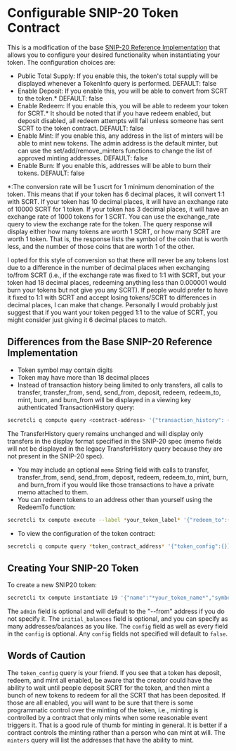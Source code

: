 # Configurable SNIP-20 Token Contract
This is a modification of the base [SNIP-20 Reference Implementation](https://github.com/enigmampc/snip20-reference-impl) that allows you to configure your desired functionality when instantiating your token.  The configuration choices are:
* Public Total Supply:  If you enable this, the token's total supply will be displayed whenever a TokenInfo query is performed.  DEFAULT: false
* Enable Deposit: If you enable this, you will be able to convert from SCRT to the token.*  DEFAULT: false
* Enable Redeem: If you enable this, you will be able to redeem your token for SCRT.*  It should be noted that if you have redeem enabled, but deposit disabled, all redeem attempts will fail unless someone has sent SCRT to the token contract.  DEFAULT: false
* Enable Mint: If you enable this, any address in the list of minters will be able to mint new tokens.  The admin address is the default minter, but can use the set/add/remove_minters functions to change the list of approved minting addresses.  DEFAULT: false
* Enable Burn: If you enable this, addresses will be able to burn their tokens.  DEFAULT: false


\*:The conversion rate will be 1 uscrt for 1 minimum denomination of the token.  This means that if your token has 6 decimal places, it will convert 1:1 with SCRT.  If your token has 10 decimal places, it will have an exchange rate of 10000 SCRT for 1 token.  If your token has 3 decimal places, it will have an exchange rate of 1000 tokens for 1 SCRT.  You can use the exchange_rate query to view the exchange rate for the token.  The query response will display either how many tokens are worth 1 SCRT, or how many SCRT are worth 1 token.  That is, the response lists the symbol of the coin that is worth less, and the number of those coins that are worth 1 of the other.

I opted for this style of conversion so that there will never be any tokens lost due to a difference in the number of decimal places when exchanging to/from SCRT (i.e., if the exchange rate was fixed to 1:1 with SCRT, but your token had 18 decimal places, redeeming anything less than 0.000001 would burn your tokens but not give you any SCRT).  If people would prefer to have it fixed to 1:1 with SCRT and accept losing tokens/SCRT to differences in decimal places, I can make that change.  Personally I would probably just suggest that if you want your token pegged 1:1 to the value of SCRT, you might consider just giving it 6 decimal places to match.

## Differences from the Base SNIP-20 Reference Implementation
* Token symbol may contain digits
* Token may have more than 18 decimal places
* Instead of transaction history being limited to only transfers, all calls to transfer, transfer_from, send, send_from, deposit, redeem, redeem_to, mint, burn, and burn_from will be displayed in a viewing key authenticated TransactionHistory query:
```sh
secretcli q compute query <contract-address> '{"transaction_history": {"address": "*your_address*", "key": "*your_viewing_key*", "page": optional_page_number, "page_size": number_of_transactions_to_return}}'
```
The TransferHistory query remains unchanged and will display only transfers in the display format specified in the SNIP-20 spec (memo fields will not be displayed in the legacy TransferHistory query because they are not present in the SNIP-20 spec).
* You may include an optional `memo` String field with calls to transfer, transfer_from, send, send_from, deposit, redeem, redeem_to, mint, burn, and burn_from if you would like those transactions to have a private memo attached to them.
* You can redeem tokens to an address other than yourself using the RedeemTo function:
```sh
secretcli tx compute execute --label *your_token_label* '{"redeem_to":{"recipient":"*address_to_receive_the_SCRT*","amount":"*amount_to_redeem_in_smallest_token_denomination*","memo":"*optional_memo_String*"}}' --from *your_alias_or_address* --gas 130000 -y
```
* To view the configuration of the token contract:
```sh
secretcli q compute query *token_contract_address* '{"token_config":{}}'
```

## Creating Your SNIP-20 Token
To create a new SNIP20 token:
```sh
secretcli tx compute instantiate 19 '{"name":"*your_token_name*","symbol":"*your_token_symbol*","admin":"*optional_admin_address_defaults_to_the_from_address*","decimals":*number_of_decimals*,"initial_balances":[{"address":"*address1*","amount":"*amount_for_address1*"}],"prng_seed":"*base64_encoded_string*","config":{"public_total_supply":*true_or_false*,"enable_deposit":*true_or_false*,"enable_redeem":*true_or_false*,"enable_mint":*true_or_false*,"enable_burn":*true_or_false*}}' --label *your_label* --from *your_alias_or_address* --gas 180000 -y
```
The `admin` field is optional and will default to the "--from" address if you do not specify it.  The `initial_balances` field is optional, and you can specify as many addresses/balances as you like.  The `config` field as well as every field in the `config` is optional.  Any `config` fields not specified will default to `false`.

## Words of Caution
The `token_config` query is your friend.  If you see that a token has deposit, redeem, and mint all enabled, be aware that the creator could have the ability to wait until people deposit SCRT for the token, and then mint a bunch of new tokens to redeem for all the SCRT that has been deposited.  If those are all enabled, you will want to be sure that there is some programmatic control over the minting of the token, i.e., minting is controlled by a contract that only mints when some reasonable event triggers it.  That is a good rule of thumb for minting in general.  It is better if a contract controls the minting rather than a person who can mint at will.  The `minters` query will list the addresses that have the ability to mint.
